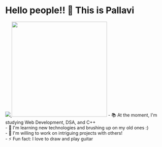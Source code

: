 <h1> Hello people!! 👋 This is Pallavi </h1>


<a href="https://github.com/DenverCoder1/readme-typing-svg">
  <img src="https://readme-typing-svg.herokuapp.com?&font=IBM+Plex+Sans&color=FF9595&size=20&lines=Great+to+have+you+here!;Welcome+to+my+profile" />
</a>

<img src="https://c.tenor.com/mFYyU9NlAB8AAAAC/bunny-rabbit.gif" width="300px">
- 📚 At the moment, I'm studying Web Development, DSA, and C++ <br/>
- 🔖 I'm learning new technologies and brushing up on my old ones :) <br/>
- 🔎 I'm willing to work on intriguing projects with others! <br/>
- ⚡ Fun fact: I love to draw and play guitar <br/>


<!-----Contribution figures------>













 

  

